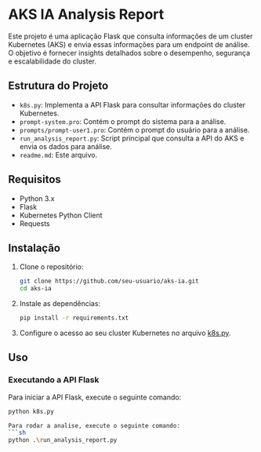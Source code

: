 # AKS IA Analysis Report

Este projeto é uma aplicação Flask que consulta informações de um cluster Kubernetes (AKS) e envia essas informações para um endpoint de análise. O objetivo é fornecer insights detalhados sobre o desempenho, segurança e escalabilidade do cluster.

## Estrutura do Projeto

- `k8s.py`: Implementa a API Flask para consultar informações do cluster Kubernetes.
- `prompt-system.pro`: Contém o prompt do sistema para a análise.
- `prompts/prompt-user1.pro`: Contém o prompt do usuário para a análise.
- `run_analysis_report.py`: Script principal que consulta a API do AKS e envia os dados para análise.
- `readme.md`: Este arquivo.

## Requisitos

- Python 3.x
- Flask
- Kubernetes Python Client
- Requests

## Instalação

1. Clone o repositório:
    ```sh
    git clone https://github.com/seu-usuario/aks-ia.git
    cd aks-ia
    ```

2. Instale as dependências:
    ```sh
    pip install -r requirements.txt
    ```

3. Configure o acesso ao seu cluster Kubernetes no arquivo [k8s.py](http://_vscodecontentref_/1).

## Uso

### Executando a API Flask

Para iniciar a API Flask, execute o seguinte comando:
```sh
python k8s.py

Para rodar a analise, execute o seguinte comando:
```sh
python .\run_analysis_report.py
